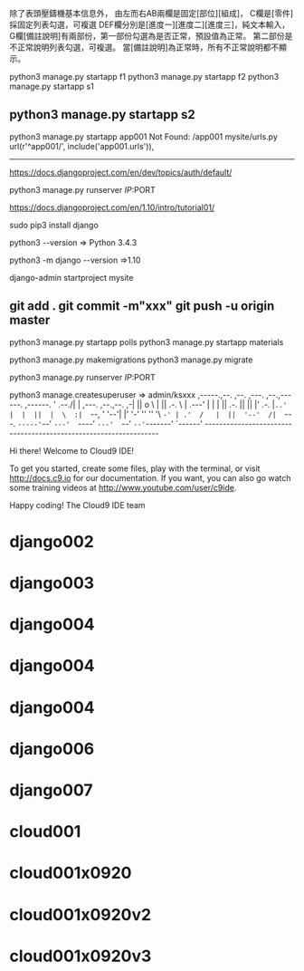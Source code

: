 除了表頭壓鑄機基本信息外，
由左而右AB兩欄是固定[部位][組成]，
C欄是[零件]採固定列表勾選，可複選
DEF欄分別是[進度一][進度二][進度三]，純文本輸入，
G欄[備註說明]有兩部份，第一部份勾選為是否正常，預設值為正常。
第二部份是不正常說明列表勾選，可複選。
當[備註說明]為正常時，所有不正常說明都不顯示。







python3 manage.py startapp f1
python3 manage.py startapp f2
python3 manage.py startapp s1

python3 manage.py startapp s2
--------------------------------------------
python3 manage.py startapp app001
  Not Found: /app001
    mysite/urls.py
      url(r'^app001/', include('app001.urls')),


---------------------------------------------




https://docs.djangoproject.com/en/dev/topics/auth/default/

python3 manage.py runserver $IP:$PORT


https://docs.djangoproject.com/en/1.10/intro/tutorial01/

sudo pip3 install django

python3 --version
=> Python 3.4.3

python3 -m django --version
=>1.10

django-admin startproject mysite

git add .
git commit -m"xxx"
git push -u origin master
-----------------
python3 manage.py startapp polls
python3 manage.py startapp materials


python3 manage.py makemigrations
python3 manage.py migrate

python3 manage.py runserver $IP:$PORT



python3 manage.createsuperuser
=> admin/ksxxx
     ,-----.,--.                  ,--. ,---.   ,--.,------.  ,------.
    '  .--./|  | ,---. ,--.,--. ,-|  || o   \  |  ||  .-.  \ |  .---'
    |  |    |  || .-. ||  ||  |' .-. |`..'  |  |  ||  |  \  :|  `--, 
    '  '--'\|  |' '-' ''  ''  '\ `-' | .'  /   |  ||  '--'  /|  `---.
     `-----'`--' `---'  `----'  `---'  `--'    `--'`-------' `------'
    ----------------------------------------------------------------- 


Hi there! Welcome to Cloud9 IDE!

To get you started, create some files, play with the terminal,
or visit http://docs.c9.io for our documentation.
If you want, you can also go watch some training videos at
http://www.youtube.com/user/c9ide.

Happy coding!
The Cloud9 IDE team

# django002
# django003
# django004
# django004
# django004
# django006
# django007
# cloud001
# cloud001x0920
# cloud001x0920v2
# cloud001x0920v3
